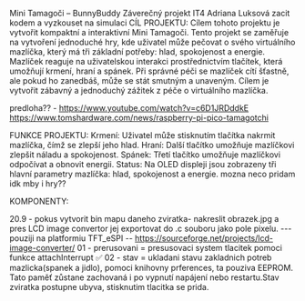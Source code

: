 Mini Tamagoči – BunnyBuddy
Záverečný projekt IT4 Adriana Luksová
    zacit kodem a vyzkouset na simulaci
CÍL PROJEKTU:
Cílem tohoto projektu je vytvořit kompaktní a interaktivní Mini Tamagoči. Tento projekt se zaměřuje na vytvoření jednoduché hry, kde uživatel může pečovat o svého virtuálního mazlíčka, který má tři základní potřeby: hlad, spokojenost a energie.
Mazlíček reaguje na uživatelskou interakci prostřednictvím tlačítek, která umožňují krmení, hraní a spánek. Při správné péči se mazlíček cítí šťastně, ale pokud ho zanedbáš, může se stát smutným a unaveným. Cílem je vytvořit zábavný a jednoduchý zážitek z péče o virtuálního mazlíčka.

predloha?? - https://www.youtube.com/watch?v=c6D1JRDddkE
https://www.tomshardware.com/news/raspberry-pi-pico-tamagotchi

FUNKCE PROJEKTU:
Krmení: Uživatel může stisknutím tlačítka nakrmit mazlíčka, čímž se zlepší jeho hlad.
Hraní: Další tlačítko umožňuje mazlíčkovi zlepšit náladu a spokojenost.
Spánek: Třetí tlačítko umožňuje mazlíčkovi odpočívat a obnovit energii.
Status: Na OLED displeji jsou zobrazeny tři hlavní parametry mazlíčka: hlad, spokojenost a energie.
mozna neco pridam idk
mby i hry??

KOMPONENTY: 


20.9 - pokus vytvorit bin mapu daneho zviratka- nakreslit obrazek.jpg a pres LCD image convertor jej exportovat do .c souboru jako pole pixelu. --- pouziji na platformiu TFT_eSPI  -- https://sourceforge.net/projects/lcd-image-converter/
01 - prerusovani = presusovaci system tlacitek pomoci funkce attachInterrupt ✅
02 - stav = ukladani stavu zakladnich potreb mazlicka(spanek a jidlo), pomoci knihovny prferences, ta pouziva EEPROM. Tato paměť zůstane zachovaná i po vypnutí napájení nebo restartu.Stav zviratka postupne ubyva, stisknutim tlacitka se prida.

